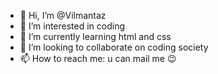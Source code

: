- 👋 Hi, I’m @Vilmantaz
- 👀 I’m interested in coding
- 🌱 I’m currently learning html and css
- 💞️ I’m looking to collaborate on coding society
- 📫 How to reach me: u can mail me 😉

<!---
Vilmantaz/Vilmantaz is a ✨ special ✨ repository because its `README.md` (this file) appears on your GitHub profile.
You can click the Preview link to take a look at your changes.
--->
